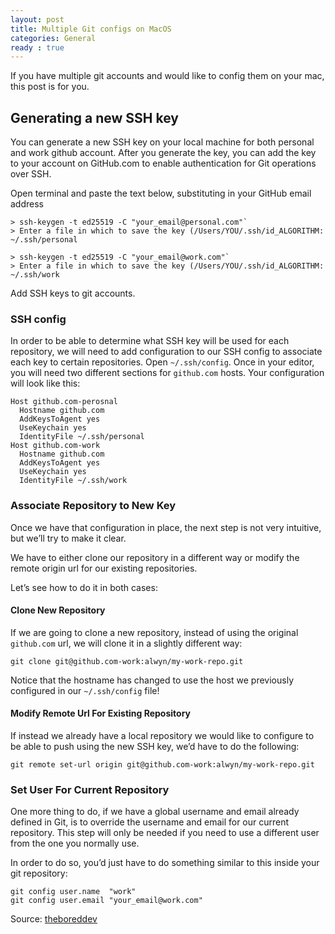 ```yaml
---
layout: post
title: Multiple Git configs on MacOS
categories: General
ready : true
---
```


If you have multiple git accounts and would like to config them on your mac, this post is for you.

## Generating a new SSH key

You can generate a new SSH key on your local machine for both personal and work github account. After you generate the key, you can add the key to your account on GitHub.com to enable authentication for Git operations over SSH.

Open terminal and paste the text below, substituting in your GitHub email address
```shell
> ssh-keygen -t ed25519 -C "your_email@personal.com"`
> Enter a file in which to save the key (/Users/YOU/.ssh/id_ALGORITHM: ~/.ssh/personal
```
```shell
> ssh-keygen -t ed25519 -C "your_email@work.com"`
> Enter a file in which to save the key (/Users/YOU/.ssh/id_ALGORITHM: ~/.ssh/work
```

Add SSH keys to git accounts.

### SSH config

In order to be able to determine what SSH key will be used for each repository, we will need to add configuration to our SSH config to associate each key to certain repositories.
Open `~/.ssh/config`. Once in your editor, you will need two different sections for `github.com` hosts. Your configuration will look like this:

```shell
Host github.com-perosnal
  Hostname github.com
  AddKeysToAgent yes
  UseKeychain yes
  IdentityFile ~/.ssh/personal
Host github.com-work
  Hostname github.com
  AddKeysToAgent yes
  UseKeychain yes
  IdentityFile ~/.ssh/work
```

### Associate Repository to New Key

Once we have that configuration in place, the next step is not very intuitive, but we’ll try to make it clear.

We have to either clone our repository in a different way or modify the remote origin url for our existing repositories.

Let’s see how to do it in both cases:

#### Clone New Repository

If we are going to clone a new repository, instead of using the original `github.com` url, we will clone it in a slightly different way:

```shell
git clone git@github.com-work:alwyn/my-work-repo.git
```

Notice that the hostname has changed to use the host we previously configured in our `~/.ssh/config` file!

#### Modify Remote Url For Existing Repository

If instead we already have a local repository we would like to configure to be able to push using the new SSH key, we’d have to do the following:

```shell
git remote set-url origin git@github.com-work:alwyn/my-work-repo.git
```

### Set User For Current Repository

One more thing to do, if we have a global username and email already defined in Git, is to override the username and email for our current repository. This step will only be needed if you need to use a different user from the one you normally use.

In order to do so, you’d just have to do something similar to this inside your git repository:

```shell
git config user.name  "work"
git config user.email "your_email@work.com"
```

Source: [theboreddev](https://theboreddev.com/use-multiple-ssh-keys-different-git-accounts/)

